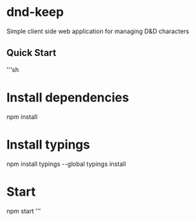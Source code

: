 # dnd-keep
Simple client side web application for managing D&D characters

## Quick Start

'''sh
# Install dependencies
npm install

# Install typings
npm install typings --global
typings install

# Start
npm start
'''
